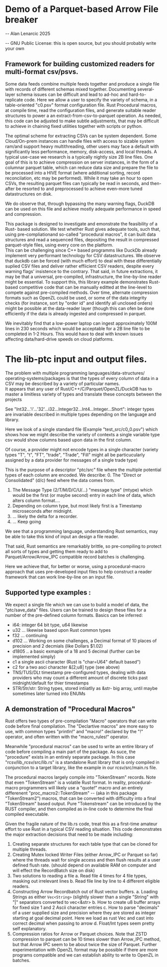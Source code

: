 # Demo of a Parquet-based Arrow File breaker

 -- Alan Lenarcic 2025

 -- GNU Public License: this is open source, but you should probably write your own

## Framework for building customized readers for multi-format csv/psvs.

  Some data feeds combine multiple feeds together and produce a single file with
records of different schemas mixed together. Documenting several-layer schema issues 
can be difficult and lead to ad-hoc and hard-to-replicate code.  Here we allow
a user to specify the variety of schema, in a table-oriented "c0.psv" format configuration
file.  Rust Procedural macros, at compile time, read the configuration files,
and generate suitable reader structures to power a an extract-from-csv-to-parquet operation.
As needed, this code can be adjusted to make subtle adjustments, that may be difficult to 
achieve in chaining fixed utilities together with scripts or python.

The optimal scheme for extracting CSVs can be system dependent.
Some Cloud/On-prem instances can handle files with access to sizable system ram/and 
support heavy multithreading, other users may face a default with significantly 
less performance, memory, disk-access, and local threads.
A typical use-case we research is a typically nightly size 2B line files.
One goal of this is to achieve compression on server instances, 
in the form of a columnar parquet table, which can reduce data size and prepare
the file to be processed into a HIVE format (where additional sorting, record 
reconcilation, etc may be performed).  While it may take an hour to open CSVs,
 the resulting parquet files can typically be read in seconds, and then-after be
 resorted to and preprocessed to achieve even-more tuned datastructures on disk.
 
  We do observe that, through bypassing the many warning flags, DuckDB can be
 used on this file and achieve mostly adequate performance in speed and compression.

  This package is designed to investigate and emonstrate the feasibility of a Rust-
based solution. We test whether Rust gives adequate tools, such that, 
using pre-compliationand so-called "procedural macros", it can built data structures and read a 
sequenced files, depositing the result in compressed parquet-style files, using
every core on the platform.  
  This can be challenging since C++ based programms
like DuckDb already implement very performant technology for CSV datastructures.
We observe that duckdb can be forced (with much effort) to deal with these
differentially suplied CSV files and deliver rather effiicient CSV readers,
despite every warning flags' insistence to the contrary.
  That said, in future extractions, it may be that a universal, pre-compiled,
infrastructure, the line-by-line reader might be essential.  To support this,
this library example demonstrates Rust-based competitive code that can be
manually editted at the line-level to compete against pre-compiled methods.
  Over time, alternate compression formats such as OpenZL could be used, or some
 of the data integrity checks (for instance, sort by "order id" and identify all
 unclosed orders) might be possible at the data-reader layer (though this can
 ofen be done efficiently if the data is already ingested and compressed in parquet.
 
  We inevitably find that a low-power laptop can ingest approximately 100M lines in 230 seconds
 which would be acceptable for a 2B line file to be completed in 1-2 Hours.  This would have
to deal with known issues affecting data/hard-drive speeds on cloud platforms.

# The lib-ptc input and output files.
   The problem with multiple programming languages/data-structures/
 operating-systems/packages is that the types of every column of data
 in a CSV may be described by a variety of particular names.  
 It appears that any user of Rust/C++/C/Parquet/OpenZL/DuckDB has to master a limitless
 variety of types and translate these concepts between the projects

  See "Int32...'i'...'32'...i32...Integer32...Int4...Integer...Short": integer types are
 invariable described in multiple types depending on the language and library.

  Here we look of a single standard file (Example "test_src/c0_0.psv")
 which shows how we might describe the variety of contexts a single
 variable type csv would show columns based upon data in the first column.

  Of course, a provider might not encode types in a single character
  (variety types "T", "t", "FT", "trade", "Trade", "Fill" might
  all be particucularly assigned by a data provider for messages of a single
  trade type)

  This is the purpose of a descriptor "ptc/src" file where the multiple
 potential types of each column are encoded.  We describe:
 0. The "Direct or Consolidated" (d/c) feed where the data comes from.
 1. The Message Type (2/T/M/D/C/U/...) "message type" (mtype)
   which would be the first (or maybe second)  entry in each 
   line of data, which alters column format....
 2. Depending on column type, but most likely first is a Timestamp
   microseconds after midnight.
 3.  ... likely the delta for a recorder.
 4.  ... Keep going


  We see that a programming language, understanding Rust semantics,
 may be able to take this kind of input an design a file reader.

  That said, Rust semantics are remarkably brittle, so pre-compiling
 to protect all sorts of types and getting them ready to add to 
 Parquet/Arrow/Arrow_IPC compatible record batches is challenging.

  Here we achieve that, for better or worse, using a procedural-macro
 approach that uses pre-developed input files to help construct
 a reader framework that can work line-by-line on an input file.

## Supported type examples  :
   We expect a single file which we can use to build a model of data, the
  "ptc/save_data" files.   Users can be trained to design these files for
a number of the pre-defined column formats.  Basics can be inferred:
 - i64: integer 64 bit type, u64 likewise
 - u32 ... likewise based upon Rust common types
 - f32 ... continuing
 - d102 ... Working on some challenges,  a Decimal format 
    of 10 places of precision and 2 decmials (like Dollars $1.02)
 - d1805 .. a basic exmaple of a 18 and 5 decimal 
    (further can be implemented simply)
 - c1 a single ascii character (Rust is "char=U64" default based")
 - c2 for a two asci character &[2;u8] type (see above)
 - TNS/TUS/DLt timestamp pre-configured types, dealing with data providers
   who may count a different amount of discrete ticks past midnight/default
   for thier timestamps
 - STR/Str/str: String types, stored intiiatlly as &str- big array, until
  maybe sometimes later turned into ENUMs

##  A demonstration of "Procedural Macros"
  Rust offers two types of pre-compilation "Macro" operators that can
 write code before final compilation.  The "Declartive macros" are 
 more easy to use, with common types "println!" and "macro!" declared
 by the "!" operator, and often written with the "macro_rules!" operator.

 Meanwhile "procedural macros" can be used to write an entire library of 
 code before compiling a main part of the package.  As suce, the "procedure" exists
 in an entirely separate package.  In this case "rcsv/lib_rcsv/src/lib.rs" is a
 standalone Rust library that is only compiled in conjunction to a target
 library, like the example in our rcsv/src/main.rs file.

 The procedural macros largely compile into "TokenStream" records.
 Note that even "TokenStream" is a volatile Rust format.  In reality,
 procedural-macro programmers will likely use a "quote!" macro and an
 entirely differenent "proc_macro2::TokenStream" -- (aka in this package
  "TokenStream2") macros, that can be converted with difficulty into a final
 "TokenStream" based output.  Pure "Tokenstream" can be introduced by the
 RUST compiler, and then compiled as in-line code to determine the final
 compiled executable.

 Given the fragile nature of the lib.rs code, treat this as a first-time
 amateur effort to use Rust in a typical CSV reading situation.  This code
 demonstrates the major extraction decisions that need to be made including:
  1. Creating separate structures for each table type that can be cloned
      for multiple threads.  
  2. Creating Mutex locked Writer Files (either Arrow_IPC or Parquet so far)
    where the threads wait for single access and then flush results at
    a user defined flush rate. (should depend on available RAM on computer and
    will effect the RecordBatch size on disk)
  3. Two solutions to reading a file
    a. Read file 4 times for 4 file types, masking out irrelevant lines
    b. Read file line by line to 4 different eligible readers.
  4. Constructing Arrow Recordbatch out of Rust vector buffers.
    a. Loading Strings as either ```Vec<String>``` (slightly slower than 
      a single "String" with "|" separators converted to vec<&str>
    b. How to create u8 buffer arrays for fixed size 1 and 2 Ascii character entries
    c. How to parse "decimals" of a user supplied size and precision where they are
      stored as integer starting at goal decimal point.  Here we load as rust Vec<int>
      and cast into correct decimal when passing to arrow
    d. Float/Int types seem pretty self explanatory.
  5. Compression ratios for Arrow or Parquet choices.  Note that ZSTD compression
   to parquet can be 10 times slower than Arrow_IPC method, but that Arrow IPC seem
   to be about twice the size of Parquet.  Further experimentation with OpenZL
   format may be possible if there are more programs compatible and we can establish
   ability to write to OpenZL in batches.

  





